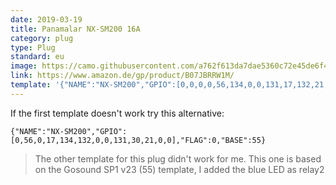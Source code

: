 ```yaml
---
date: 2019-03-19
title: Panamalar NX-SM200 16A
category: plug
type: Plug
standard: eu
image: https://camo.githubusercontent.com/a762f613da7dae5360c72e45de6f48616fbe1f0f/68747470733a2f2f692e706f7374696d672e63632f5a4b34546b7267472f6e78736d3230302e6a7067
link: https://www.amazon.de/gp/product/B07JBRRW1M/
template: '{"NAME":"NX-SM200","GPIO":[0,0,0,0,56,134,0,0,131,17,132,21,0],"FLAG":1,"BASE":18}' 
---
```


If the first template doesn't work try this alternative:
```
{"NAME":"NX-SM200","GPIO":[0,56,0,17,134,132,0,0,131,30,21,0,0],"FLAG":0,"BASE":55}
```
> The other template for this plug didn't work for me. This one is based on the Gosound SP1 v23 (55) template, I added the blue LED as relay2
